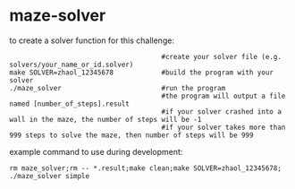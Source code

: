 maze-solver
===========
to create a solver function for this challenge:
```shell
                                      #create your solver file (e.g. solvers/your_name_or_id.solver)
make SOLVER=zhaol_12345678            #build the program with your solver 
./maze_solver                         #run the program
                                      #the program will output a file named [number_of_steps].result
                                      #if your solver crashed into a wall in the maze, the number of steps will be -1
                                      #if your solver takes more than 999 steps to solve the maze, then number of steps will be 999
```

example command to use during development:
```shell
rm maze_solver;rm -- *.result;make clean;make SOLVER=zhaol_12345678; ./maze_solver simple
```